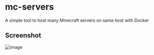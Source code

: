 # mc-servers
A simple tool to host many Minecraft servers on same host with Docker

## Screenshot
![image](https://user-images.githubusercontent.com/26023540/177333894-3a411717-3919-4919-b8b3-99d1b93cd515.png)
